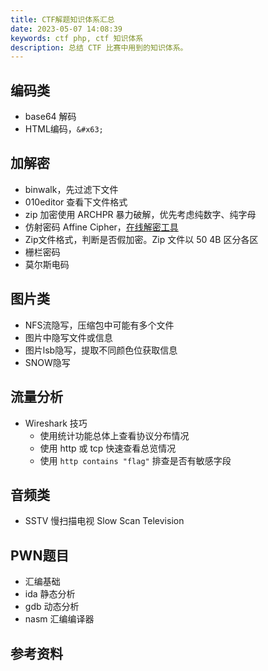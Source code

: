 ```yaml
---
title: CTF解题知识体系汇总
date: 2023-05-07 14:08:39
keywords: ctf php, ctf 知识体系
description: 总结 CTF 比赛中用到的知识体系。 
---
```


## 编码类

* base64 解码
* HTML编码，`&#x63;`

## 加解密

* binwalk，先过滤下文件
* 010editor 查看下文件格式
* zip 加密使用 ARCHPR 暴力破解，优先考虑纯数字、纯字母
* 仿射密码 Affine Cipher，[在线解密工具](http://www.hiencode.com/affine.html)
* Zip文件格式，判断是否假加密。Zip 文件以 50 4B 区分各区
* 栅栏密码
* 莫尔斯电码

## 图片类

* NFS流隐写，压缩包中可能有多个文件
* 图片中隐写文件或信息
* 图片lsb隐写，提取不同颜色位获取信息
* SNOW隐写

## 流量分析

* Wireshark 技巧
  * 使用统计功能总体上查看协议分布情况
  * 使用 http 或 tcp 快速查看总览情况
  * 使用 `http contains "flag"` 排查是否有敏感字段

## 音频类

* SSTV 慢扫描电视 Slow Scan Television

## PWN题目

* 汇编基础
* ida 静态分析
* gdb 动态分析
* nasm 汇编编译器

## 参考资料


